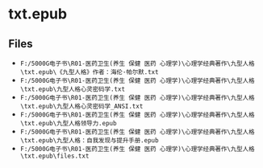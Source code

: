 # txt.epub

## Files

- `F:/5000G电子书\R01-医药卫生(养生 保健 医药 心理学)\心理学经典著作\九型人格\txt.epub\《九型人格》作者：海伦·帕尔默.txt`
- `F:/5000G电子书\R01-医药卫生(养生 保健 医药 心理学)\心理学经典著作\九型人格\txt.epub\九型人格心灵密码学.txt`
- `F:/5000G电子书\R01-医药卫生(养生 保健 医药 心理学)\心理学经典著作\九型人格\txt.epub\九型人格心灵密码学_ANSI.txt`
- `F:/5000G电子书\R01-医药卫生(养生 保健 医药 心理学)\心理学经典著作\九型人格\txt.epub\九型人格领导力.epub`
- `F:/5000G电子书\R01-医药卫生(养生 保健 医药 心理学)\心理学经典著作\九型人格\txt.epub\九型人格：自我发现与提升手册.epub`
- `F:/5000G电子书\R01-医药卫生(养生 保健 医药 心理学)\心理学经典著作\九型人格\txt.epub\files.txt`
